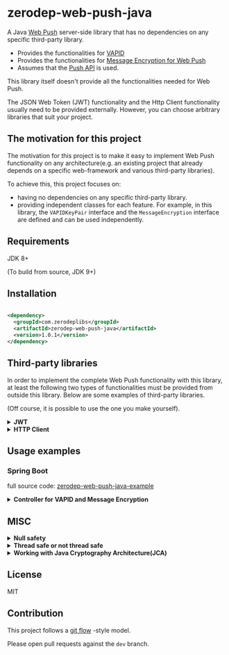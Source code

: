 # zerodep-web-push-java

A Java [Web Push](https://datatracker.ietf.org/doc/html/rfc8030) server-side library that has no
dependencies on any specific third-party library.

- Provides the functionalities for [VAPID](https://datatracker.ietf.org/doc/html/rfc8292)
- Provides the functionalities
  for [Message Encryption for Web Push](https://datatracker.ietf.org/doc/html/rfc8291)
- Assumes that the [Push API](https://www.w3.org/TR/push-api/) is used.

This library itself doesn't provide all the functionalities needed for Web Push.

The JSON Web Token (JWT) functionality and the Http Client functionality usually need to be provided
externally. However, you can choose arbitrary libraries that suit your project.

## The motivation for this project

The motivation for this project is to make it easy to implement Web Push functionality on any
architecture(e.g. an existing project that already depends on a specific web-framework and various
third-party libraries).

To achieve this, this project focuses on:

- having no dependencies on any specific third-party library.
- providing independent classes for each feature. For example, in this library, the `VAPIDKeyPair`
  interface and the `MessageEncryption` interface are defined and can be used independently.

## Requirements

JDK 8+

(To build from source, JDK 9+)

## Installation

``` xml

<dependency>
  <groupId>com.zerodeplibs</groupId>
  <artifactId>zerodep-web-push-java</artifactId>
  <version>1.0.1</version>
</dependency>

```

## Third-party libraries

In order to implement the complete Web Push functionality with this library, at least the following
two types of functionalities must be provided from outside this library. Below are some examples of
third-party libraries.

(Off course, it is possible to use the one you make yourself).

<details>
    <summary><b>JWT</b></summary>

This kind of library is used to generate JSON Web Token (JWT)
for [VAPID](https://datatracker.ietf.org/doc/html/rfc8292).

- [Java JWT - auth0](https://github.com/auth0/java-jwt)
- [jose4j](https://bitbucket.org/b_c/jose4j/wiki/Home)
- [Nimbus JOSE + JWT](https://connect2id.com/products/nimbus-jose-jwt)
- [FusionAuth JWT](https://github.com/fusionauth/fusionauth-jwt)
- [Java JWT](https://github.com/jwtk/jjwt)

</details>

<details>
    <summary><b>HTTP Client</b></summary>

Application servers need to make an HTTP Request in order to request the push service to deliver a
push message.

This kind of library is used to make HTTP Requests.

- [OkHttp](https://square.github.io/okhttp/)
- [Apache HTTPClient](https://hc.apache.org/httpcomponents-client-5.1.x/)
- [Java HTTP Client(JDK 11+)](https://docs.oracle.com/en/java/javase/11/docs/api/java.net.http/java/net/http/HttpClient.html)

</details>

## Usage examples

### Spring Boot

full source
code: [zerodep-web-push-java-example](https://github.com/st-user/zerodep-web-push-java-example)

<details>
    <summary><b>Controller for VAPID and Message Encryption</b></summary>

``` java

@SpringBootApplication
@RestController
public class BasicExample {

    /**
     * An implementation of VAPIDJWTGenerator.
     *
     * In this example, we use <a href="https://github.com/auth0/java-jwt">Java JWT - auth0</a>
     * Of course, we can use an arbitrary JWT library.
     *
     * @see MyJose4jVAPIDJWTGenerator
     * @see MyNimbusJoseJwtVAPIDJWTGenerator
     */
    static class MyAuth0VAPIDJWTGenerator implements VAPIDJWTGenerator {

        private final Algorithm jwtAlgorithm;

        MyAuth0VAPIDJWTGenerator(ECPrivateKey privateKey, ECPublicKey publicKey) {
            this.jwtAlgorithm = Algorithm.ECDSA256(publicKey, privateKey);
        }

        @Override
        public String generate(VAPIDJWTParam vapidjwtParam) {
            return JWT.create()
                .withAudience(vapidjwtParam.getOrigin())
                .withExpiresAt(vapidjwtParam.getExpiresAt())
                .withSubject(vapidjwtParam.getSubject().orElse("mailto:example@example.com"))
                .sign(this.jwtAlgorithm);
        }
    }

    @Autowired
    private VAPIDKeyPair vapidKeyPair;

    /**
     * In this example, we read the key pair for VAPID
     * from a PEM formatted file on the file system.
     *
     * You can extract key pairs from various sources.
     * For example, '.der' file(binary content), an octet sequence stored in a database and so on.
     * Please see the javadoc of PrivateKeySources and PublicKeySources.
     */
    @Bean
    public VAPIDKeyPair vaidKeyPair(
        @Value("${private.key.file.path}") String privateKeyFilePath,
        @Value("${public.key.file.path}") String publicKeyFilePath) throws IOException {

        return VAPIDKeyPairs.of(
            PrivateKeySources.ofPEMFile(new File(privateKeyFilePath).toPath()),
            PublicKeySources.ofPEMFile(new File(publicKeyFilePath).toPath()),
            MyAuth0VAPIDJWTGenerator::new
            // (privateKey, publicKey) -> new MyJose4jVAPIDJWTGenerator(privateKey)
            // (privateKey, publicKey) -> new MyNimbusJoseJwtVAPIDJWTGenerator(privateKey)
        );
    }

    /**
     * # Step 1.
     * Sends the public key to user agents.
     * <p>
     * The user agents create push subscriptions with this public key.
     */
    @GetMapping("/getPublicKey")
    public byte[] getPublicKey() {
        return vapidKeyPair.extractPublicKeyInUncompressedForm();
    }

    /**
     * # Step 2.
     * Obtains push subscriptions from user agents.
     * <p>
     * The application server(this application) requests the delivery of push messages with these subscriptions.
     */
    @PostMapping("/subscribe")
    public void subscribe(@RequestBody PushSubscription subscription) {
        this.saveSubscriptionToStorage(subscription);
    }

    /**
     * # Step 3.
     * Requests the delivery of push messages.
     * <p>
     * In this example, for simplicity and testability, we implement this feature as an HTTP endpoint.
     * However, in real applications, this feature does not have to be an HTTP endpoint.
     */
    @PostMapping("/sendMessage")
    public ResponseEntity<String> sendMessage(@RequestBody Map<String, String> messages)
        throws IOException {

        String message = messages.getOrDefault("message", "").trim();
        message = message.length() == 0 ? "Default Message." : message;

        OkHttpClient httpClient = new OkHttpClient();
        MessageEncryption messageEncryption = MessageEncryptions.of();

        for (PushSubscription subscription : getSubscriptionsFromStorage()) {

            VAPIDJWTParam vapidjwtParam = VAPIDJWTParam.getBuilder()
                .resourceURLString(subscription.getEndpoint())
                .expiresAfterSeconds((int) TimeUnit.MINUTES.toSeconds(15))
                .subject("mailto:example@example.com")
                .build();

            PushMessage pushMessage = PushMessage.ofUTF8(message);

            // In this example, we send push messages in simple text format.
            // But you can also send them in JSON format as follows:
            //
            // ObjectMapper objectMapper = (Create a new one or get from the DI container.)
            // PushMessage pushMessage = PushMessage.of(objectMapper.writeValueAsBytes(objectForJson));

            EncryptedPushMessage encryptedPushMessage = messageEncryption.encrypt(
                UserAgentMessageEncryptionKeyInfo.from(subscription.getKeys()),
                pushMessage
            );

            Request request = new Request.Builder()
                .url(subscription.getEndpoint())
                .addHeader("Authorization",
                    vapidKeyPair.generateAuthorizationHeaderValue(vapidjwtParam))
                .addHeader("Content-Type", "application/octet-stream")
                .addHeader("Content-Encoding", encryptedPushMessage.contentEncoding())
                .addHeader("TTL", String.valueOf(TTL.hours(1)))
                .addHeader("Urgency", Urgency.low())
                .addHeader("Topic", Topic.ensure("myTopic"))
                // Depending on HTTP Client libraries, you may have to set "Content-Length" manually.
                // .addHeader("Content-Length", String.valueOf(encryptedPushMessage.length()))
                .post(okhttp3.RequestBody.create(encryptedPushMessage.toBytes()))
                .build();

            try (Response response = httpClient.newCall(request).execute()) {
                logger.info(String.format("status code: %d", response.code()));
                // 201 Created : Success!
                // 410 Gone : The subscription is no longer valid.
                // etc...
                // for more information, see the useful link below:
                // [Response from push service - The Web Push Protocol ](https://developers.google.com/web/fundamentals/push-notifications/web-push-protocol)
            }

        }

        return ResponseEntity.ok()
            .header(HttpHeaders.CONTENT_TYPE, MediaType.TEXT_PLAIN_VALUE)
            .body("The message has been processed.");
    }

    private Collection<PushSubscription> getSubscriptionsFromStorage() {
        return this.subscriptionMap.values();
    }

    private void saveSubscriptionToStorage(PushSubscription subscription) {
        this.subscriptionMap.put(subscription.getEndpoint(), subscription);
    }

    private final Logger logger = LoggerFactory.getLogger(BasicExample.class);
    private final Map<String, PushSubscription> subscriptionMap = new HashMap<>();

}

```

</details>

## MISC

<details>
    <summary><b>Null safety</b></summary>

The public methods and constructors of this library do not accept `null`s and do not return `null`s.
They throw an `Exception` when a null reference is passed. Some methods
return `java.util.Optional.empty()` when they need to indicate that the value does not exist.

The exceptions are:

- `com.zerodeplibs.webpush.PushSubscription.java`(the server-side representation for
  a [push subscription](https://www.w3.org/TR/push-api/#push-subscription)).
- The methods of runtime exceptions and checked exceptions thrown by some methods and constructors.
  For example, their `getCause()` can return null.

</details>


<details>
    <summary><b>Thread safe or not thread safe</b></summary>

The methods listed below can be called from multiple threads at the same time (thread safe).
However, the others should **NOT** be considered thread-safe.

**Thread safe**

- The static utility methods(e.g. `com.zerodeplibs.webpush.header.Topic#ensure`).
- The methods of instances that meet the conditions for thread safety described in their javadoc(
  e.g. an instance of `com.zerodeplibs.webpush.VAPIDKeyPair.java`).

</details>

<details>
    <summary><b>Working with Java Cryptography Architecture(JCA)</b></summary>

This library
uses [the Java Cryptography Architecture (JCA)](https://docs.oracle.com/javase/8/docs/technotes/guides/security/crypto/CryptoSpec.html)
API for cryptographic operations. The algorithms used by this library are listed below.

``` java
java.security.SecureRandom
java.security.KeyFactory.getInstance("EC") 
java.security.KeyPairGenerator.getInstance("EC") // curve: secp256r1
javax.crypto.KeyAgreement.getInstance("ECDH")
javax.crypto.Mac.getInstance("HmacSHA256") 
javax.crypto.Cipher.getInstance("AES/GCM/NoPadding")
```

By default, the providers shipped with the JDK will be used(e.g. `SunEC`, `SunJCE`).

Of course, any provider that supports these algorithms is available(
e.g. [Bouncy Castle](https://bouncycastle.org/)). This is because this library has no dependencies
on any specific provider.

</details>

## License

MIT

## Contribution

This project follows a [git flow](https://nvie.com/posts/a-successful-git-branching-model/) -style
model.

Please open pull requests against the `dev` branch.
